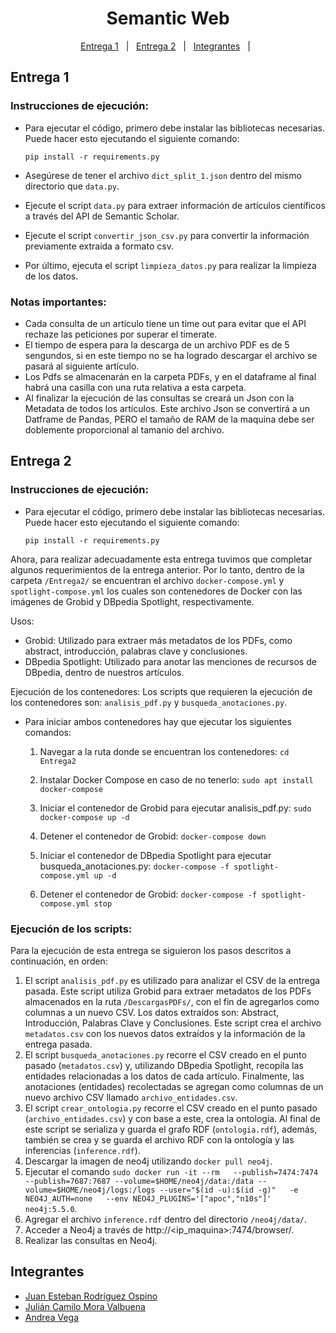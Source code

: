 <h1 align="center">
  Semantic Web
  <br>
</h1>
<p align="center">
  <a href="#entrega-1">Entrega 1</a> &#xa0; | &#xa0; 
  <a href="#entrega-2">Entrega 2</a> &#xa0; | &#xa0;
  <a href="#integrantes">Integrantes</a> &#xa0; | &#xa0;
</p>


## Entrega 1 ##
### Instrucciones de ejecución:
- Para ejecutar el código, primero debe instalar las bibliotecas necesarias. Puede hacer esto ejecutando el siguiente comando:
   
   ```pip install -r requirements.py```
- Asegúrese de tener el archivo `dict_split_1.json` dentro del mismo directorio que `data.py`.
- Ejecute el script `data.py` para extraer información de artículos científicos a través del API de Semantic Scholar.
- Ejecute el script `convertir_json_csv.py` para convertir la información previamente extraida a formato csv.
- Por último, ejecuta el script `limpieza_datos.py` para realizar la limpieza de los datos.

### Notas importantes:
- Cada consulta de un articulo tiene un time out para evitar que el API rechaze las peticiones por superar el timerate.
- El tiempo de espera para la descarga de un archivo PDF es de 5 sengundos, si en este tiempo no se ha logrado descargar el archivo se pasará al siguiente artículo.
- Los Pdfs se almacenarán en la carpeta PDFs, y en el dataframe al final habrá una casilla con una ruta relativa a esta carpeta.
- Al finalizar la ejecución de las  consultas se creará un Json con la Metadata de todos los artículos. Este archivo Json se convertirá a un Datframe de Pandas, PERO el tamaño de RAM de la maquina debe ser doblemente proporcional al tamanio del archivo.

## Entrega 2 ##
### Instrucciones de ejecución:
- Para ejecutar el código, primero debe instalar las bibliotecas necesarias. Puede hacer esto ejecutando el siguiente comando:
   
   ```pip install -r requirements.py```

Ahora, para realizar adecuadamente esta entrega tuvimos que completar algunos requerimientos de la entrega anterior. Por lo tanto, dentro de la carpeta `/Entrega2/` se encuentran el archivo `docker-compose.yml` y `spotlight-compose.yml` los cuales son contenedores de Docker con las imágenes de Grobid y DBpedia Spotlight, respectivamente. 

Usos:
- Grobid: Utilizado para extraer más metadatos de los PDFs, como abstract, introducción, palabras clave y conclusiones.
- DBpedia Spotlight: Utilizado para anotar las menciones de recursos de DBpedia, dentro de nuestros artículos.

Ejecución de los contenedores:
Los scripts que requieren la ejecución de los contenedores son: `analisis_pdf.py` y `busqueda_anotaciones.py`.

- Para iniciar ambos contenedores hay que ejecutar los siguientes comandos:
  
  1. Navegar a la ruta donde se encuentran los contenedores: ```cd Entrega2```

  2. Instalar Docker Compose en caso de no tenerlo: ```sudo apt install docker-compose``` 

  3. Iniciar el contenedor de Grobid para ejecutar analisis_pdf.py: ```sudo docker-compose up -d```
  4. Detener el contenedor de Grobid: ```docker-compose down```
  5. Iniciar el contenedor de DBpedia Spotlight para ejecutar busqueda_anotaciones.py: ```docker-compose -f spotlight-compose.yml up -d```
  6. Detener el contenedor de Grobid: ```docker-compose -f spotlight-compose.yml stop```

### Ejecución de los scripts:
Para la ejecución de esta entrega se siguieron los pasos descritos a continuación, en orden:
1. El script `analisis_pdf.py` es utilizado para analizar el CSV de la entrega pasada. Este script utiliza Grobid para extraer metadatos de los PDFs almacenados en la ruta `/DescargasPDFs/`, con el fin de agregarlos como columnas a un nuevo CSV. Los datos extraídos son: Abstract, Introducción, Palabras Clave y Conclusiones. Este script crea el archivo `metadatos.csv` con los nuevos datos extraídos y la información de la entrega pasada.
2. El script `busqueda_anotaciones.py` recorre el CSV creado en el punto pasado (`metadatos.csv`) y, utilizando DBpedia Spotlight, recopila las entidades relacionadas a los datos de cada artículo. Finalmente, las anotaciones (entidades) recolectadas se agregan como columnas de un nuevo archivo CSV llamado `archivo_entidades.csv`.
3. El script `crear_ontologia.py` recorre el CSV creado en el punto pasado (`archivo_entidades.csv`) y con base a este, crea la ontología. Al final de este script se serializa y guarda el grafo RDF (`ontologia.rdf`), además, también se crea y se guarda el archivo RDF con la ontología y las inferencias (`inference.rdf`).
4. Descargar la imagen de neo4j utilizando ```docker pull neo4j```.
5. Ejecutar el comando ```sudo docker run -it --rm   --publish=7474:7474 --publish=7687:7687 --volume=$HOME/neo4j/data:/data --volume=$HOME/neo4j/logs:/logs --user="$(id -u):$(id -g)"   -e NEO4J_AUTH=none   --env NEO4J_PLUGINS='["apoc","n10s"]'   neo4j:5.5.0```.
6. Agregar el archivo `inference.rdf` dentro del directorio `/neo4j/data/`.
7. Acceder a Neo4j a través de http://<ip_maquina>:7474/browser/.
8. Realizar las consultas en Neo4j.


## Integrantes ##
- <a href="https://github.com/Juanes1516" target="_blank">Juan Esteban Rodríguez Ospino</a>
- <a href="https://github.com/julian27m/" target="_blank">Julián Camilo Mora Valbuena</a>
- <a href="https://github.com/andreapapadron/" target="_blank">Andrea Vega</a>


